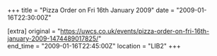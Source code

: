 +++
title = "Pizza Order on Fri 16th January 2009"
date = "2009-01-16T22:30:00Z"

[extra]
original = "https://uwcs.co.uk/events/pizza-order-on-fri-16th-january-2009-1474489017825/"    
end_time = "2009-01-16T22:45:00Z"
location = "LIB2"
+++



